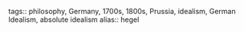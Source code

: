 tags:: philosophy, Germany, 1700s, 1800s, Prussia, idealism, German Idealism, absolute idealism
alias:: hegel
